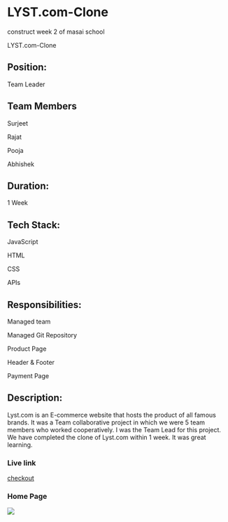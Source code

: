 # LYST.com-Clone
construct week 2 of masai school

LYST.com-Clone
## Position: 
Team Leader

## Team Members
Surjeet

Rajat

Pooja

Abhishek

## Duration: 
1 Week

## Tech Stack:
JavaScript 

HTML 

CSS 

APIs


## Responsibilities:
Managed team 

Managed Git Repository 

Product Page 

Header & Footer 

Payment Page


## Description: 
Lyst.com is an E-commerce website that hosts the product of all famous brands. It was a Team collaborative project in which we were 5 team members who worked cooperatively. I was the Team Lead for this project. We have completed the clone of Lyst.com within 1 week. It was great learning.

### Live link
[checkout](https://courageous-frangipane-f0775f.netlify.app/)

### Home Page
![](https://github.com/Mozakir178/WebEngers/blob/main/payment/lyst.jpg)
